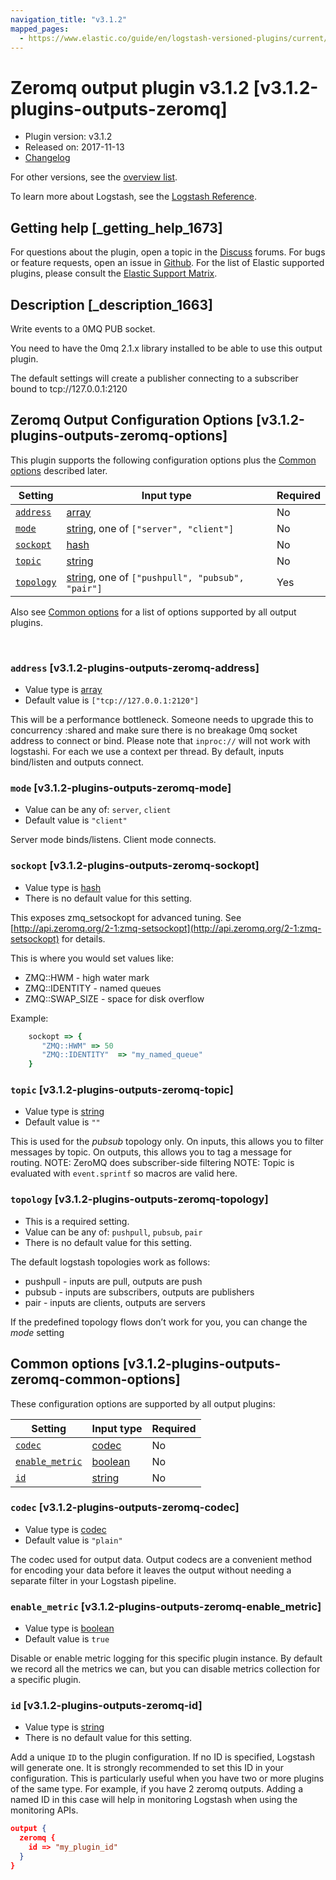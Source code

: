 ```yaml
---
navigation_title: "v3.1.2"
mapped_pages:
  - https://www.elastic.co/guide/en/logstash-versioned-plugins/current/v3.1.2-plugins-outputs-zeromq.html
---
```


# Zeromq output plugin v3.1.2 [v3.1.2-plugins-outputs-zeromq]


* Plugin version: v3.1.2
* Released on: 2017-11-13
* [Changelog](https://github.com/logstash-plugins/logstash-output-zeromq/blob/v3.1.2/CHANGELOG.md)

For other versions, see the [overview list](output-zeromq-index.md).

To learn more about Logstash, see the [Logstash Reference](logstash://reference/index.md).

## Getting help [_getting_help_1673]

For questions about the plugin, open a topic in the [Discuss](http://discuss.elastic.co) forums. For bugs or feature requests, open an issue in [Github](https://github.com/logstash-plugins/logstash-output-zeromq). For the list of Elastic supported plugins, please consult the [Elastic Support Matrix](https://www.elastic.co/support/matrix#matrix_logstash_plugins).


## Description [_description_1663]

Write events to a 0MQ PUB socket.

You need to have the 0mq 2.1.x library installed to be able to use this output plugin.

The default settings will create a publisher connecting to a subscriber bound to tcp://127.0.0.1:2120


## Zeromq Output Configuration Options [v3.1.2-plugins-outputs-zeromq-options]

This plugin supports the following configuration options plus the [Common options](v3-1-2-plugins-outputs-zeromq.md#v3.1.2-plugins-outputs-zeromq-common-options) described later.

| Setting | Input type | Required |
| --- | --- | --- |
| [`address`](v3-1-2-plugins-outputs-zeromq.md#v3.1.2-plugins-outputs-zeromq-address) | [array](logstash://reference/configuration-file-structure.md#array) | No |
| [`mode`](v3-1-2-plugins-outputs-zeromq.md#v3.1.2-plugins-outputs-zeromq-mode) | [string](logstash://reference/configuration-file-structure.md#string), one of `["server", "client"]` | No |
| [`sockopt`](v3-1-2-plugins-outputs-zeromq.md#v3.1.2-plugins-outputs-zeromq-sockopt) | [hash](logstash://reference/configuration-file-structure.md#hash) | No |
| [`topic`](v3-1-2-plugins-outputs-zeromq.md#v3.1.2-plugins-outputs-zeromq-topic) | [string](logstash://reference/configuration-file-structure.md#string) | No |
| [`topology`](v3-1-2-plugins-outputs-zeromq.md#v3.1.2-plugins-outputs-zeromq-topology) | [string](logstash://reference/configuration-file-structure.md#string), one of `["pushpull", "pubsub", "pair"]` | Yes |

Also see [Common options](v3-1-2-plugins-outputs-zeromq.md#v3.1.2-plugins-outputs-zeromq-common-options) for a list of options supported by all output plugins.

 

### `address` [v3.1.2-plugins-outputs-zeromq-address]

* Value type is [array](logstash://reference/configuration-file-structure.md#array)
* Default value is `["tcp://127.0.0.1:2120"]`

This will be a performance bottleneck. Someone needs to upgrade this to concurrency :shared and make sure there is no breakage 0mq socket address to connect or bind. Please note that `inproc://` will not work with logstashi. For each we use a context per thread. By default, inputs bind/listen and outputs connect.


### `mode` [v3.1.2-plugins-outputs-zeromq-mode]

* Value can be any of: `server`, `client`
* Default value is `"client"`

Server mode binds/listens. Client mode connects.


### `sockopt` [v3.1.2-plugins-outputs-zeromq-sockopt]

* Value type is [hash](logstash://reference/configuration-file-structure.md#hash)
* There is no default value for this setting.

This exposes zmq_setsockopt for advanced tuning. See [http://api.zeromq.org/2-1:zmq-setsockopt](http://api.zeromq.org/2-1:zmq-setsockopt) for details.

This is where you would set values like:

* ZMQ::HWM - high water mark
* ZMQ::IDENTITY - named queues
* ZMQ::SWAP_SIZE - space for disk overflow

Example:

```ruby
    sockopt => {
       "ZMQ::HWM" => 50
       "ZMQ::IDENTITY"  => "my_named_queue"
    }
```


### `topic` [v3.1.2-plugins-outputs-zeromq-topic]

* Value type is [string](logstash://reference/configuration-file-structure.md#string)
* Default value is `""`

This is used for the *pubsub* topology only. On inputs, this allows you to filter messages by topic. On outputs, this allows you to tag a message for routing. NOTE: ZeroMQ does subscriber-side filtering NOTE: Topic is evaluated with `event.sprintf` so macros are valid here.


### `topology` [v3.1.2-plugins-outputs-zeromq-topology]

* This is a required setting.
* Value can be any of: `pushpull`, `pubsub`, `pair`
* There is no default value for this setting.

The default logstash topologies work as follows:

* pushpull - inputs are pull, outputs are push
* pubsub - inputs are subscribers, outputs are publishers
* pair - inputs are clients, outputs are servers

If the predefined topology flows don’t work for you, you can change the *mode* setting



## Common options [v3.1.2-plugins-outputs-zeromq-common-options]

These configuration options are supported by all output plugins:

| Setting | Input type | Required |
| --- | --- | --- |
| [`codec`](v3-1-2-plugins-outputs-zeromq.md#v3.1.2-plugins-outputs-zeromq-codec) | [codec](logstash://reference/configuration-file-structure.md#codec) | No |
| [`enable_metric`](v3-1-2-plugins-outputs-zeromq.md#v3.1.2-plugins-outputs-zeromq-enable_metric) | [boolean](logstash://reference/configuration-file-structure.md#boolean) | No |
| [`id`](v3-1-2-plugins-outputs-zeromq.md#v3.1.2-plugins-outputs-zeromq-id) | [string](logstash://reference/configuration-file-structure.md#string) | No |

### `codec` [v3.1.2-plugins-outputs-zeromq-codec]

* Value type is [codec](logstash://reference/configuration-file-structure.md#codec)
* Default value is `"plain"`

The codec used for output data. Output codecs are a convenient method for encoding your data before it leaves the output without needing a separate filter in your Logstash pipeline.


### `enable_metric` [v3.1.2-plugins-outputs-zeromq-enable_metric]

* Value type is [boolean](logstash://reference/configuration-file-structure.md#boolean)
* Default value is `true`

Disable or enable metric logging for this specific plugin instance. By default we record all the metrics we can, but you can disable metrics collection for a specific plugin.


### `id` [v3.1.2-plugins-outputs-zeromq-id]

* Value type is [string](logstash://reference/configuration-file-structure.md#string)
* There is no default value for this setting.

Add a unique `ID` to the plugin configuration. If no ID is specified, Logstash will generate one. It is strongly recommended to set this ID in your configuration. This is particularly useful when you have two or more plugins of the same type. For example, if you have 2 zeromq outputs. Adding a named ID in this case will help in monitoring Logstash when using the monitoring APIs.

```json
output {
  zeromq {
    id => "my_plugin_id"
  }
}
```




